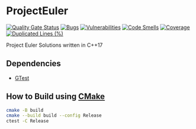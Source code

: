 # ProjectEuler

[![Quality Gate Status](https://sonarcloud.io/api/project_badges/measure?project=xorz57_ProjectEuler&metric=alert_status)](https://sonarcloud.io/summary/new_code?id=xorz57_ProjectEuler)
[![Bugs](https://sonarcloud.io/api/project_badges/measure?project=xorz57_ProjectEuler&metric=bugs)](https://sonarcloud.io/summary/new_code?id=xorz57_ProjectEuler)
[![Vulnerabilities](https://sonarcloud.io/api/project_badges/measure?project=xorz57_ProjectEuler&metric=vulnerabilities)](https://sonarcloud.io/summary/new_code?id=xorz57_ProjectEuler)
[![Code Smells](https://sonarcloud.io/api/project_badges/measure?project=xorz57_ProjectEuler&metric=code_smells)](https://sonarcloud.io/summary/new_code?id=xorz57_ProjectEuler)
[![Coverage](https://sonarcloud.io/api/project_badges/measure?project=xorz57_ProjectEuler&metric=coverage)](https://sonarcloud.io/summary/new_code?id=xorz57_ProjectEuler)
[![Duplicated Lines (%)](https://sonarcloud.io/api/project_badges/measure?project=xorz57_ProjectEuler&metric=duplicated_lines_density)](https://sonarcloud.io/summary/new_code?id=xorz57_ProjectEuler)

Project Euler Solutions written in C++17

## Dependencies

- [GTest](https://github.com/google/googletest)

## How to Build using [CMake](https://cmake.org/)

```bash
cmake -B build
cmake --build build --config Release
ctest -C Release
```
